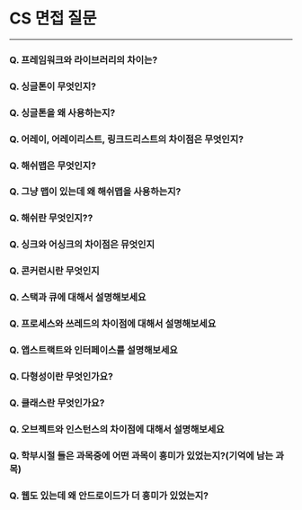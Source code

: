 # CS 면접 질문
***
### Q. 프레임워크와 라이브러리의 차이는?
### Q. 싱글톤이 무엇인지?
### Q. 싱글톤을 왜 사용하는지?
### Q. 어레이, 어레이리스트, 링크드리스트의 차이점은 무엇인지?
### Q. 해쉬맵은 무엇인지?
### Q. 그냥 맵이 있는데 왜 해쉬맵을 사용하는지?
### Q. 해쉬란 무엇인지??
### Q. 싱크와 어싱크의 차이점은 뮤엇인지
### Q. 콘커런시란 무엇인지
### Q. 스택과 큐에 대해서 설명해보세요
### Q. 프로세스와 쓰레드의 차이점에 대해서 설명해보세요
### Q. 앱스트랙트와 인터페이스를 설명해보세요
### Q. 다형성이란 무엇인가요?
### Q. 클래스란 무엇인가요?
### Q. 오브젝트와 인스턴스의 차이점에 대해서 설명해보세요
### Q. 학부시절 들은 과목중에 어떤 과목이 흥미가 있었는지?(기억에 남는 과목)
### Q. 웹도 있는데 왜 안드로이드가 더 흥미가 있었는지?
